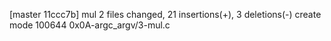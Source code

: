 [master 11ccc7b] mul
 2 files changed, 21 insertions(+), 3 deletions(-)
 create mode 100644 0x0A-argc_argv/3-mul.c
